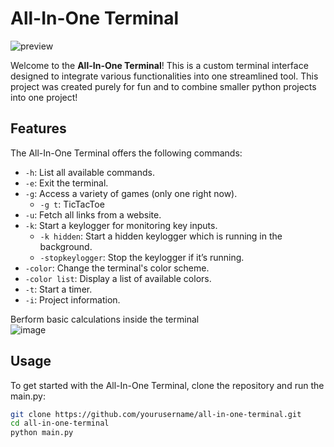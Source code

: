# All-In-One Terminal

![preview](https://github.com/user-attachments/assets/8463352e-77ec-4536-a00b-1ba5a62371d2)



Welcome to the **All-In-One Terminal**! This is a custom terminal interface designed to integrate various functionalities into one streamlined tool. This project was created purely for fun and to combine smaller python projects into one project!

## Features

The All-In-One Terminal offers the following commands:

- `-h`: List all available commands.
- `-e`: Exit the terminal.
- `-g`: Access a variety of games (only one right now).
  - `-g t`: TicTacToe
- `-u`: Fetch all links from a website.
- `-k`: Start a keylogger for monitoring key inputs.
  - `-k hidden`: Start a hidden keylogger which is running in the background.
  - `-stopkeylogger`: Stop the keylogger if it’s running.
- `-color`: Change the terminal's color scheme.
- `-color list`: Display a list of available colors.
- `-t`: Start a timer.
- `-i`: Project information.

Berform basic calculations inside the terminal  
![image](https://github.com/user-attachments/assets/4644f808-9a3c-4b30-bfa9-1e737ae97ee2)



## Usage

To get started with the All-In-One Terminal, clone the repository and run the main.py:

```bash
git clone https://github.com/yourusername/all-in-one-terminal.git
cd all-in-one-terminal
python main.py
